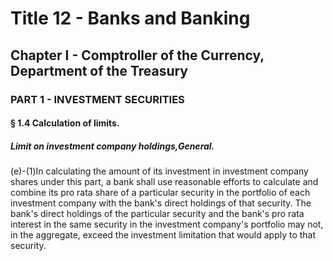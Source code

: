 
# Title 12 - Banks and Banking
## Chapter I - Comptroller of the Currency, Department of the Treasury
### PART 1 - INVESTMENT SECURITIES
#### § 1.4 Calculation of limits.
##### Limit on investment company holdings,General.

(e)-(1)In calculating the amount of its investment in investment company shares under this part, a bank shall use reasonable efforts to calculate and combine its pro rata share of a particular security in the portfolio of each investment company with the bank's direct holdings of that security. The bank's direct holdings of the particular security and the bank's pro rata interest in the same security in the investment company's portfolio may not, in the aggregate, exceed the investment limitation that would apply to that security.
